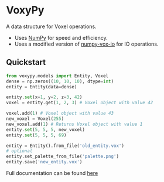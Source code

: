 # VoxyPy    
 A data structure for Voxel operations.     
    
- Uses [NumPy](https://pypi.org/project/numpy/) for speed and efficiency.     
- Uses a modified version of [numpy-vox-io](https://github.com/alexhunsley/numpy-vox-io) for IO operations.    
    
## Quickstart 
```python  
from voxypy.models import Entity, Voxel
dense = np.zeros((10, 10, 10), dtype=int)
entity = Entity(data=dense)

entity.set(x=1, y=2, z=3, 42)
voxel = entity.get(1, 2, 3) # Voxel object with value 42

voxel.add(1) # Voxel object with value 43
new_voxel = Voxel(255)
new_voxel.add(1) # Returns Voxel object with value 1
entity.set(5, 5, 5, new_voxel)
entity.set(5, 5, 5, 69)

entity = Entity().from_file('old_entity.vox')
# optional
entity.set_palette_from_file('palette.png')
entity.save('new_entity.vox')
```

Full documentation can be found [here](https://voxypy.readthedocs.io/en/latest/)